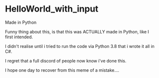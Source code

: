 # HelloWorld_with_input
 Made in Python


Funny thing about this, is that this was ACTUALLY made in Python, like I first intended.

I didn't realise until i tried to run the code via Python 3.8 that i wrote it all in C#.

I regret that a full discord of people now know i've done this.


I hope one day to recover from this meme of a mistake....
